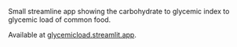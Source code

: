 Small streamline app showing the carbohydrate to glycemic index to glycemic load of common food.

Available at [glycemicload.streamlit.app](https://glycemicload.streamlit.app/).